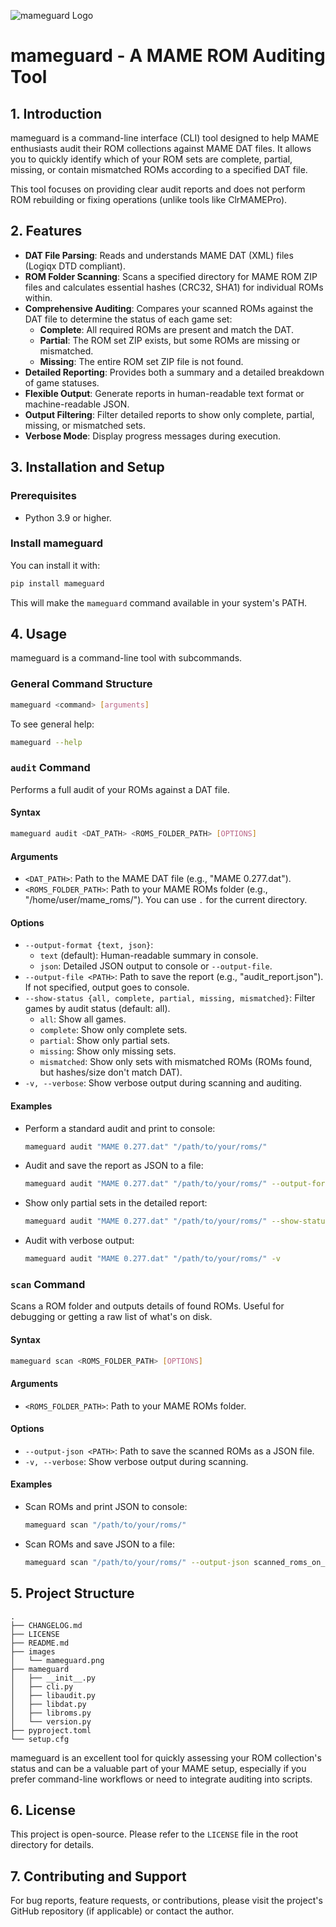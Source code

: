 ![mameguard Logo](images/mameguard.png)

# mameguard - A MAME ROM Auditing Tool

## 1. Introduction

mameguard is a command-line interface (CLI) tool designed to help MAME enthusiasts audit their ROM collections against MAME DAT files. It allows you to quickly identify which of your ROM sets are complete, partial, missing, or contain mismatched ROMs according to a specified DAT file.

This tool focuses on providing clear audit reports and does not perform ROM rebuilding or fixing operations (unlike tools like ClrMAMEPro).

## 2. Features

- **DAT File Parsing**: Reads and understands MAME DAT (XML) files (Logiqx DTD compliant).
- **ROM Folder Scanning**: Scans a specified directory for MAME ROM ZIP files and calculates essential hashes (CRC32, SHA1) for individual ROMs within.
- **Comprehensive Auditing**: Compares your scanned ROMs against the DAT file to determine the status of each game set:
  - **Complete**: All required ROMs are present and match the DAT.
  - **Partial**: The ROM set ZIP exists, but some ROMs are missing or mismatched.
  - **Missing**: The entire ROM set ZIP file is not found.
- **Detailed Reporting**: Provides both a summary and a detailed breakdown of game statuses.
- **Flexible Output**: Generate reports in human-readable text format or machine-readable JSON.
- **Output Filtering**: Filter detailed reports to show only complete, partial, missing, or mismatched sets.
- **Verbose Mode**: Display progress messages during execution.

## 3. Installation and Setup

### Prerequisites
- Python 3.9 or higher.

### Install mameguard
You can install it with:
```bash
pip install mameguard
```
This will make the `mameguard` command available in your system's PATH.

## 4. Usage

mameguard is a command-line tool with subcommands.

### General Command Structure
```bash
mameguard <command> [arguments]
```

To see general help:
```bash
mameguard --help
```

### `audit` Command
Performs a full audit of your ROMs against a DAT file.

#### Syntax
```bash
mameguard audit <DAT_PATH> <ROMS_FOLDER_PATH> [OPTIONS]
```

#### Arguments
- `<DAT_PATH>`: Path to the MAME DAT file (e.g., "MAME 0.277.dat").
- `<ROMS_FOLDER_PATH>`: Path to your MAME ROMs folder (e.g., "/home/user/mame_roms/"). You can use `.` for the current directory.

#### Options
- `--output-format {text, json}`:
  - `text` (default): Human-readable summary in console.
  - `json`: Detailed JSON output to console or `--output-file`.
- `--output-file <PATH>`: Path to save the report (e.g., "audit_report.json"). If not specified, output goes to console.
- `--show-status {all, complete, partial, missing, mismatched}`: Filter games by audit status (default: all).
  - `all`: Show all games.
  - `complete`: Show only complete sets.
  - `partial`: Show only partial sets.
  - `missing`: Show only missing sets.
  - `mismatched`: Show only sets with mismatched ROMs (ROMs found, but hashes/size don't match DAT).
- `-v, --verbose`: Show verbose output during scanning and auditing.

#### Examples
- Perform a standard audit and print to console:
  ```bash
  mameguard audit "MAME 0.277.dat" "/path/to/your/roms/"
  ```
- Audit and save the report as JSON to a file:
  ```bash
  mameguard audit "MAME 0.277.dat" "/path/to/your/roms/" --output-format json --output-file my_audit.json
  ```
- Show only partial sets in the detailed report:
  ```bash
  mameguard audit "MAME 0.277.dat" "/path/to/your/roms/" --show-status partial
  ```
- Audit with verbose output:
  ```bash
  mameguard audit "MAME 0.277.dat" "/path/to/your/roms/" -v
  ```

### `scan` Command
Scans a ROM folder and outputs details of found ROMs. Useful for debugging or getting a raw list of what's on disk.

#### Syntax
```bash
mameguard scan <ROMS_FOLDER_PATH> [OPTIONS]
```

#### Arguments
- `<ROMS_FOLDER_PATH>`: Path to your MAME ROMs folder.

#### Options
- `--output-json <PATH>`: Path to save the scanned ROMs as a JSON file.
- `-v, --verbose`: Show verbose output during scanning.

#### Examples
- Scan ROMs and print JSON to console:
  ```bash
  mameguard scan "/path/to/your/roms/"
  ```
- Scan ROMs and save JSON to a file:
  ```bash
  mameguard scan "/path/to/your/roms/" --output-json scanned_roms_on_disk.json
  ```

## 5. Project Structure
```
.
├── CHANGELOG.md
├── LICENSE
├── README.md
├── images
│   └── mameguard.png
├── mameguard
│   ├── __init__.py
│   ├── cli.py
│   ├── libaudit.py
│   ├── libdat.py
│   ├── libroms.py
│   └── version.py
├── pyproject.toml
└── setup.cfg
```

mameguard is an excellent tool for quickly assessing your ROM collection's status and can be a valuable part of your MAME setup, especially if you prefer command-line workflows or need to integrate auditing into scripts.

## 6. License

This project is open-source. Please refer to the `LICENSE` file in the root directory for details.

## 7. Contributing and Support

For bug reports, feature requests, or contributions, please visit the project's GitHub repository (if applicable) or contact the author.